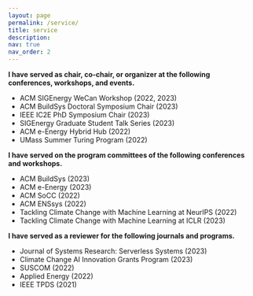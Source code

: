 ```yaml
---
layout: page
permalink: /service/
title: service
description: 
nav: true
nav_order: 2
---
```


**I have served as chair, co-chair, or organizer at the following conferences, workshops, and events.**

- ACM SIGEnergy WeCan Workshop (2022, 2023)
- ACM BuildSys Doctoral Symposium Chair (2023)
- IEEE IC2E PhD Symposium Chair (2023)
- SIGEnergy Graduate Student Talk Series (2023)
- ACM e-Energy Hybrid Hub (2022)
- UMass Summer Turing Program (2022)

**I have served on the program committees of the following conferences and workshops.**

- ACM BuildSys (2023)
- ACM e-Energy (2023)
- ACM SoCC (2022)
- ACM ENSsys (2022)
- Tackling Climate Change with Machine Learning at NeurIPS (2022)
- Tackling Climate Change with Machine Learning at ICLR (2023)

**I have served as a reviewer for the following journals and programs.**

- Journal of Systems Research: Serverless Systems (2023)
- Climate Change AI Innovation Grants Program (2023)
- SUSCOM (2022)
- Applied Energy (2022)
- IEEE TPDS (2021)

<!-- For now, this page is assumed to be a static description of your courses. You can convert it to a collection similar to `_projects/` so that you can have a dedicated page for each course.

Organize your courses by years, topics, or universities, however you like! -->
